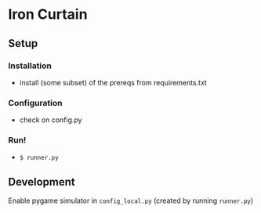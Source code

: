 # Iron Curtain

## Setup

### Installation
* install (some subset) of the prereqs from requirements.txt

### Configuration
* check on config.py

### Run!
* `$ runner.py`

## Development
Enable pygame simulator in `config_local.py` (created by running `runner.py`)
